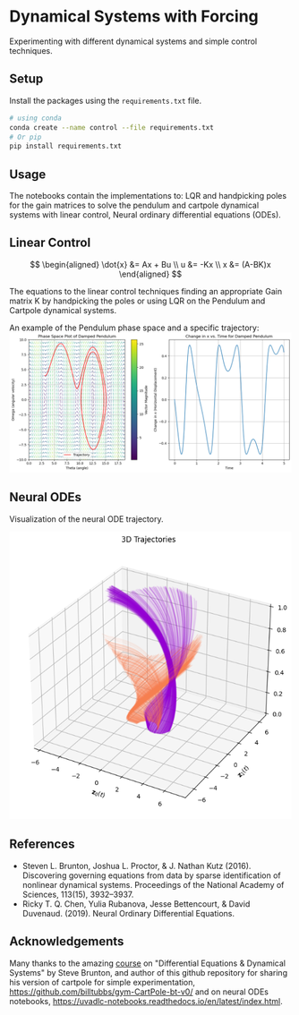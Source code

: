# Dynamical Systems with Forcing
Experimenting with different dynamical systems and simple control techniques.

## Setup
Install the packages using the `requirements.txt` file.

```bash
# using conda
conda create --name control --file requirements.txt
# Or pip
pip install requirements.txt
```

## Usage
The notebooks contain the implementations to: LQR and handpicking poles for the gain matrices to solve the pendulum and cartpole dynamical systems with linear control, Neural ordinary differential equations (ODEs).

## Linear Control
$$
\begin{aligned}
\dot{x} &= Ax + Bu \\
u &= -Kx \\
x &= (A-BK)x
\end{aligned}
$$

The equations to the linear control techniques finding an appropriate Gain matrix K by handpicking the poles or using LQR on the Pendulum and Cartpole dynamical systems.

An example of the Pendulum phase space and a specific trajectory:
![Pendulum Phase Space](attachments/pendulum_phasespace.png "Pendulum Phase Space")

## Neural ODEs
Visualization of the neural ODE trajectory.

![Binary Classification Trajectory](attachments/neural_ode_trajectory.png "Binary Classification Trajectory")

## References 
- Steven L. Brunton, Joshua L. Proctor, & J. Nathan Kutz (2016). Discovering governing equations from data by sparse identification of nonlinear dynamical systems. Proceedings of the National Academy of Sciences, 113(15), 3932–3937.
- Ricky T. Q. Chen, Yulia Rubanova, Jesse Bettencourt, & David Duvenaud. (2019). Neural Ordinary Differential Equations.

## Acknowledgements
Many thanks to the amazing [course](https://www.youtube.com/watch?v=9fQkLQZe3u8&list=PLMrJAkhIeNNTYaOnVI3QpH7jgULnAmvPA&ab_channel=SteveBrunton) on "Differential Equations & Dynamical Systems" by Steve Brunton, and author of this github repository for sharing his version of cartpole for simple experimentation, https://github.com/billtubbs/gym-CartPole-bt-v0/ and on neural ODEs notebooks, https://uvadlc-notebooks.readthedocs.io/en/latest/index.html.
